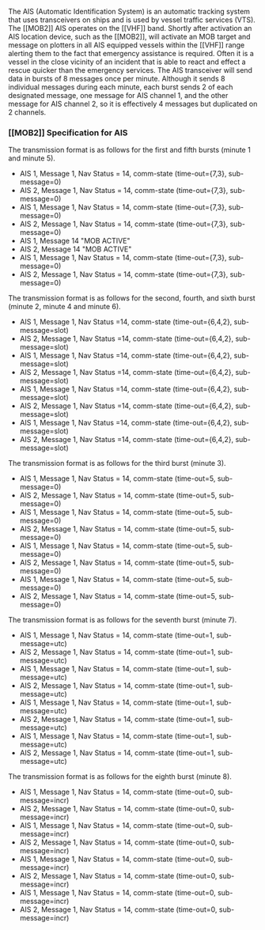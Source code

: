 The AIS (Automatic Identification System) is an automatic tracking system that uses transceivers on ships and is used by vessel traffic services (VTS). The [[MOB2]] AIS operates on the [[VHF]] band. Shortly after activation an AIS location device, such as the [[MOB2]], will activate an MOB target and message on plotters in all AIS equipped vessels within the [[VHF]] range alerting them to the fact that emergency assistance is required. Often it is a vessel in the close vicinity of an incident that is able to react and effect a rescue quicker than the emergency services. 
The AIS transceiver will send data in bursts of 8 messages once per minute. Although it sends 8 individual messages during each minute, each burst sends 2 of each designated message, one message for AIS channel 1, and the other message for AIS channel 2, so it is effectively 4 messages but duplicated on 2 channels.
### [[MOB2]] Specification for AIS
The transmission format is as follows for the first and fifth bursts (minute 1 and minute 5).
* AIS 1, Message 1, Nav Status = 14, comm-state (time-out={7,3}, sub-message=0)
* AIS 2, Message 1, Nav Status = 14, comm-state (time-out={7,3}, sub-message=0)
* AIS 1, Message 1, Nav Status = 14, comm-state (time-out={7,3}, sub-message=0)
* AIS 2, Message 1, Nav Status = 14, comm-state (time-out={7,3}, sub-message=0)
* AIS 1, Message 14 "MOB ACTIVE"
* AIS 2, Message 14 "MOB ACTIVE"
* AIS 1, Message 1, Nav Status = 14, comm-state (time-out={7,3}, sub-message=0)
* AIS 2, Message 1, Nav Status = 14, comm-state (time-out={7,3}, sub-message=0)

The transmission format is as follows for the second, fourth, and sixth burst (minute 2, minute 4 and minute 6).
* AIS 1, Message 1, Nav Status =14, comm-state (time-out={6,4,2}, sub-message=slot)
* AIS 2, Message 1, Nav Status =14, comm-state (time-out={6,4,2}, sub-message=slot)
* AIS 1, Message 1, Nav Status =14, comm-state (time-out={6,4,2}, sub-message=slot)
* AIS 2, Message 1, Nav Status =14, comm-state (time-out={6,4,2}, sub-message=slot)
* AIS 1, Message 1, Nav Status =14, comm-state (time-out={6,4,2}, sub-message=slot)
* AIS 2, Message 1, Nav Status =14, comm-state (time-out={6,4,2}, sub-message=slot)
* AIS 1, Message 1, Nav Status =14, comm-state (time-out={6,4,2}, sub-message=slot)
* AIS 2, Message 1, Nav Status =14, comm-state (time-out={6,4,2}, sub-message=slot)

The transmission format is as follows for the third burst (minute 3).
* AIS 1, Message 1, Nav Status = 14, comm-state (time-out=5, sub-message=0)
* AIS 2, Message 1, Nav Status = 14, comm-state (time-out=5, sub-message=0)
* AIS 1, Message 1, Nav Status = 14, comm-state (time-out=5, sub-message=0)
* AIS 2, Message 1, Nav Status = 14, comm-state (time-out=5, sub-message=0)
* AIS 1, Message 1, Nav Status = 14, comm-state (time-out=5, sub-message=0)
* AIS 2, Message 1, Nav Status = 14, comm-state (time-out=5, sub-message=0)
* AIS 1, Message 1, Nav Status = 14, comm-state (time-out=5, sub-message=0)
* AIS 2, Message 1, Nav Status = 14, comm-state (time-out=5, sub-message=0)

The transmission format is as follows for the seventh burst (minute 7).
* AIS 1, Message 1, Nav Status = 14, comm-state (time-out=1, sub-message=utc)
* AIS 2, Message 1, Nav Status = 14, comm-state (time-out=1, sub-message=utc)
* AIS 1, Message 1, Nav Status = 14, comm-state (time-out=1, sub-message=utc)
* AIS 2, Message 1, Nav Status = 14, comm-state (time-out=1, sub-message=utc)
* AIS 1, Message 1, Nav Status = 14, comm-state (time-out=1, sub-message=utc)
* AIS 2, Message 1, Nav Status = 14, comm-state (time-out=1, sub-message=utc)
* AIS 1, Message 1, Nav Status = 14, comm-state (time-out=1, sub-message=utc)
* AIS 2, Message 1, Nav Status = 14, comm-state (time-out=1, sub-message=utc)

The transmission format is as follows for the eighth burst (minute 8).
* AIS 1, Message 1, Nav Status = 14, comm-state (time-out=0, sub-message=incr)
* AIS 2, Message 1, Nav Status = 14, comm-state (time-out=0, sub-message=incr)
* AIS 1, Message 1, Nav Status = 14, comm-state (time-out=0, sub-message=incr)
* AIS 2, Message 1, Nav Status = 14, comm-state (time-out=0, sub-message=incr)
* AIS 1, Message 1, Nav Status = 14, comm-state (time-out=0, sub-message=incr)
* AIS 2, Message 1, Nav Status = 14, comm-state (time-out=0, sub-message=incr)
* AIS 1, Message 1, Nav Status = 14, comm-state (time-out=0, sub-message=incr)
* AIS 2, Message 1, Nav Status = 14, comm-state (time-out=0, sub-message=incr)
